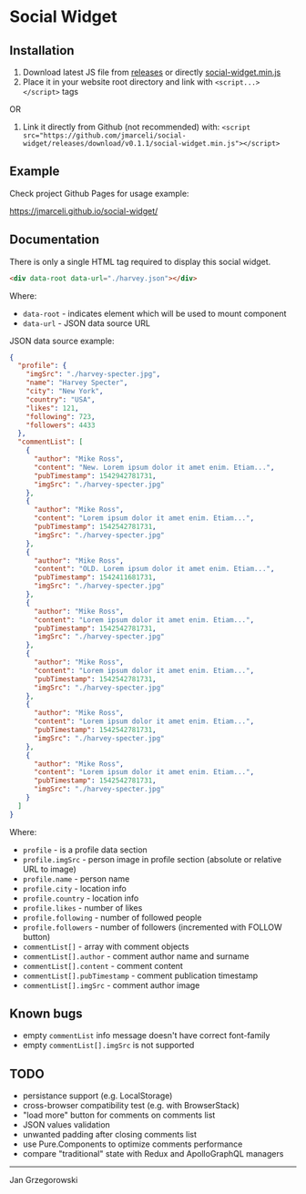# Social Widget

## Installation

1. Download latest JS file from [releases](https://github.com/jmarceli/social-widget/releases) or directly [social-widget.min.js](https://github.com/jmarceli/social-widget/releases/download/v0.1.1/social-widget.min.js)
2. Place it in your website root directory and link with `<script...></script>` tags

OR

1. Link it directly from Github (not recommended) with: `<script src="https://github.com/jmarceli/social-widget/releases/download/v0.1.1/social-widget.min.js"></script>`

## Example

Check project Github Pages for usage example:

https://jmarceli.github.io/social-widget/

## Documentation

There is only a single HTML tag required to display this social widget.

```html
<div data-root data-url="./harvey.json"></div>
```

Where:

- `data-root` - indicates element which will be used to mount component
- `data-url` - JSON data source URL

JSON data source example:

```json
{
  "profile": {
    "imgSrc": "./harvey-specter.jpg",
    "name": "Harvey Specter",
    "city": "New York",
    "country": "USA",
    "likes": 121,
    "following": 723,
    "followers": 4433
  },
  "commentList": [
    {
      "author": "Mike Ross",
      "content": "New. Lorem ipsum dolor it amet enim. Etiam...",
      "pubTimestamp": 1542942781731,
      "imgSrc": "./harvey-specter.jpg"
    },
    {
      "author": "Mike Ross",
      "content": "Lorem ipsum dolor it amet enim. Etiam...",
      "pubTimestamp": 1542542781731,
      "imgSrc": "./harvey-specter.jpg"
    },
    {
      "author": "Mike Ross",
      "content": "OLD. Lorem ipsum dolor it amet enim. Etiam...",
      "pubTimestamp": 1542411681731,
      "imgSrc": "./harvey-specter.jpg"
    },
    {
      "author": "Mike Ross",
      "content": "Lorem ipsum dolor it amet enim. Etiam...",
      "pubTimestamp": 1542542781731,
      "imgSrc": "./harvey-specter.jpg"
    },
    {
      "author": "Mike Ross",
      "content": "Lorem ipsum dolor it amet enim. Etiam...",
      "pubTimestamp": 1542542781731,
      "imgSrc": "./harvey-specter.jpg"
    },
    {
      "author": "Mike Ross",
      "content": "Lorem ipsum dolor it amet enim. Etiam...",
      "pubTimestamp": 1542542781731,
      "imgSrc": "./harvey-specter.jpg"
    },
    {
      "author": "Mike Ross",
      "content": "Lorem ipsum dolor it amet enim. Etiam...",
      "pubTimestamp": 1542542781731,
      "imgSrc": "./harvey-specter.jpg"
    }
  ]
}
```

Where:

- `profile` - is a profile data section
- `profile.imgSrc` - person image in profile section (absolute or relative URL to image)
- `profile.name` - person name
- `profile.city` - location info
- `profile.country` - location info
- `profile.likes` - number of likes
- `profile.following` - number of followed people
- `profile.followers` - number of followers (incremented with FOLLOW button)
- `commentList[]` - array with comment objects
- `commentList[].author` - comment author name and surname
- `commentList[].content` - comment content
- `commentList[].pubTimestamp` - comment publication timestamp
- `commentList[].imgSrc` - comment author image

## Known bugs

- empty `commentList` info message doesn't have correct font-family
- empty `commentList[].imgSrc` is not supported

## TODO

- persistance support (e.g. LocalStorage)
- cross-browser compatibility test (e.g. with BrowserStack)
- "load more" button for comments on comments list
- JSON values validation
- unwanted padding after closing comments list
- use Pure.Components to optimize comments performance
- compare "traditional" state with Redux and ApolloGraphQL managers

---

Jan Grzegorowski
